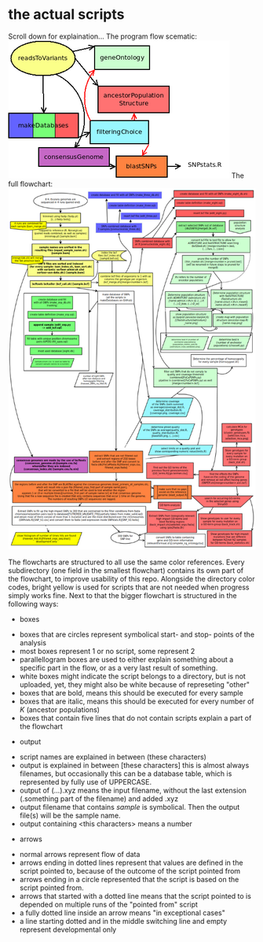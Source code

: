 # the actual scripts

Scroll down for explaination...
The program flow scematic:
![flowchart image](../doc/flowchart/simple_flow.png)
The full flowchart:
![flowchart image](../doc/flowchart/full-flowchart.png)

The flowcharts are structured to all use the same color references. Every subdirectory (one field in the smallest flowchart) contains its own part of the flowchart, to improve usability of this repo. Alongside the directory color codes, bright yellow is used for scripts that are not needed when progress simply works fine.
Next to that the bigger flowchart is structured in the following ways:
* boxes
 - boxes that are circles represent symbolical start- and stop- points of the analysis
 - most boxes represent 1 or no script, some represent 2
 - parallellogram boxes are used to either explain something about a specific part in the flow, or as a very last result of something.
 - white boxes might indicate the script belongs to a directory, but is not uploaded, yet, they might also be white because of represeting "other"
 - boxes that are bold, means this should be executed for every sample
 - boxes that are italic, means this should be executed for every number of *K* (ancestor populations)
 - boxes that contain five lines that do not contain scripts explain a part of the flowchart
* output
 - script names are explained in between \(these characters\)
 - output is explained in between \[these characters\] this is almost always filenames, but occasionally this can be a database table, which is represented by fully use of UPPERCASE.
 - output of \(...\).xyz means the input filename, without the last extension (.something part of the filename) and added .xyz
 - output filename that contains *sample* is symbolical. Then the output file(s) will be the sample name.
 - output containing \<this characters\> means a number
* arrows
 - normal arrows represent flow of data
 - arrows ending in dotted lines represent that values are defined in the script pointed to, because of the outcome of the script pointed from
 - arrows ending in a circle represented that the script is based on the script pointed from.
 - arrows that started with a dotted line means that the script pointed to is depended on multiple runs of the "pointed from" script
 - a fully dotted line inside an arrow means "in exceptional cases"
 - a line starting dotted and in the middle switching line and empty represent developmental only
